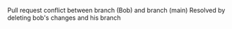 Pull request conflict between branch (Bob) and branch (main)
Resolved by deleting bob's changes and his branch
